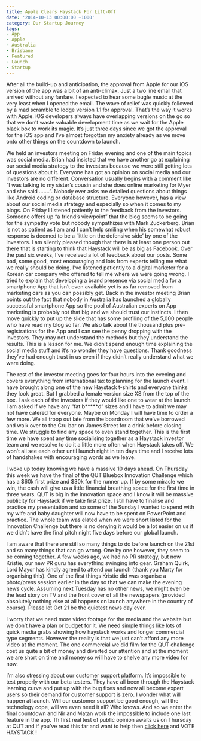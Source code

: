 ```yaml
---
title: Apple Clears Haystack For Lift-Off
date: '2014-10-13 00:00:00 +1000'
category: Our Startup Journey
tags:
- App
- Apple
- Australia
- Brisbane
- Featured
- Launch
- Startup
---
```


After all the build-up and anticipation, the approval from Apple for our iOS version of the app was a bit of an anti-climax. Just a two line email that arrived without any fanfare. I expected to hear some bugle music at the very least when I opened the email. The wave of relief was quickly followed by a mad scramble to lodge version 1.1 for approval. That’s the way it works with Apple. iOS developers always have overlapping versions on the go so that we don’t waste valuable development time as we wait for the Apple black box to work its magic. It’s just three days since we got the approval for the iOS app and I’ve almost forgotten my anxiety already as we move onto other things on the countdown to launch.

We held an investors meeting on Friday evening and one of the main topics was social media. Brian had insisted that we have another go at explaining our social media strategy to the investors because we were still getting lots of questions about it. Everyone has got an opinion on social media and our investors are no different. Conversation usually begins with a comment like “I was talking to my sister’s cousin and she does online marketing for Myer and she said …….”. Nobody ever asks me detailed questions about things like Android coding or database structure. Everyone however, has a view about our social media strategy and especially so when it comes to my blogs. On Friday I listened patiently to the feedback from the investors. Someone offers up “a friend’s viewpoint” that the blog seems to be going for the sympathy vote but nobody sympathizes with Mark Zuckerberg. Brian is not as patient as I am and I can’t help smiling when his somewhat robust response is deemed to be a ‘little on the defensive side’ by one of the investors. I am silently pleased though that there is at least one person out there that is starting to think that Haystack will be as big as Facebook. Over the past six weeks, I’ve received a lot of feedback about our posts. Some bad, some good, most encouraging and lots from experts telling me what we really should be doing. I’ve listened patiently to a digital marketer for a Korean car company who offered to tell me where we were going wrong. I tried to explain that developing a brand presence via social media for a smartphone App that isn’t even available yet is as far removed from marketing cars as you can possibly get. Back in the investor meeting Brian points out the fact that nobody in Australia has launched a globally successful smartphone App so the pool of Australian experts on App marketing is probably not that big and we should trust our instincts. I then move quickly to put up the slide that has some profiling of the 5,000 people who have read my blog so far. We also talk about the thousand plus pre-registrations for the App and I can see the penny dropping with the investors. They may not understand the methods but they understand the results. This is a lesson for me. We didn’t spend enough time explaining the social media stuff and it’s no wonder they have questions. Thank goodness they’ve had enough trust in us even if they didn’t really understand what we were doing.

The rest of the investor meeting goes for four hours into the evening and covers everything from international tax to planning for the launch event. I have brought along one of the new Haystack t-shirts and everyone thinks they look great. But I grabbed a female version size XS from the top of the box. I ask each of the investors if they would like one to wear at the launch. I am asked if we have any “fat b*****d” sizes and I have to admit we may not have catered for everyone. Maybe on Monday I will have time to order a few more. We all troop out late from the boardroom that we’ve borrowed and walk over to the Cru bar on James Street for a drink before closing time. We struggle to find any space to even stand together. This is the first time we have spent any time socialising together as a Haystack investor team and we resolve to do it a little more often when Haystack takes off. We won’t all see each other until launch night in ten days time and I receive lots of handshakes with encouraging words as we leave.

I woke up today knowing we have a massive 10 days ahead. On Thursday this week we have the final of the QUT Bluebox Innovation Challenge which has a $60k first prize and $30k for the runner up. If by some miracle we win, the cash will give us a little financial breathing space for the first time in three years. QUT is big in the innovation space and I know it will be massive publicity for Haystack if we take first prize. I still have to finalise and practice my presentation and so some of the Sunday I wanted to spend with my wife and baby daughter will now have to be spent on PowerPoint and practice. The whole team was elated when we were short listed for the Innovation Challenge but there is no denying it would be a lot easier on us if we didn’t have the final pitch night five days before our global launch.

I am aware that there are still so many things to do before launch on the 21st and so many things that can go wrong. One by one however, they seem to be coming together. A few weeks ago, we had no PR strategy, but now Kristie, our new PR guru has everything swinging into gear. Graham Quirk, Lord Mayor has kindly agreed to attend our launch (thank you Marty for organising this). One of the first things Kristie did was organise a photo/press session earlier in the day so that we can make the evening news cycle. Assuming next Tuesday has no other news, we might even be the lead story on TV and the front cover of all the newspapers (provided absolutely nothing else at all happens on launch anywhere in the country of course). Please let Oct 21 be the quietest news day ever.

I worry that we need more video footage for the media and the website but we don’t have a plan or budget for it. We need simple things like lots of quick media grabs showing how haystack works and longer commercial type segments. However the reality is that we just can’t afford any more video at the moment. The one commercial we did film for the QUT challenge cost us quite a bit of money and diverted our attention and at the moment we are short on time and money so will have to shelve any more video for now.

I’m also stressing about our customer support platform. It’s impossible to test properly with our beta testers. They have all been through the Haystack learning curve and put up with the bug fixes and now all become expert users so their demand for customer support is zero. I wonder what will happen at launch. Will our customer support be good enough, will the technology cope, will we even need it all? Who knows. And so we enter the final countdown and Nir and Matan work the impossible to include one last feature in the app. Th first real test of public opinion awaits us on Thursday at QUT and if you’ve read this far and want to help then [click here](https://apps.facebook.com/my-polls/innovation-challenge?utm_content=bufferab98f&utm_medium=social&utm_source=linkedin.com&utm_campaign=buffer) and VOTE HAYSTACK !